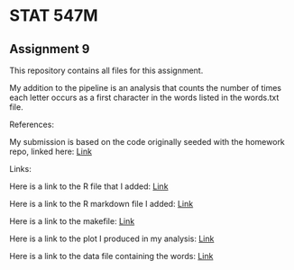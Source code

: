 # STAT 547M

## Assignment 9

This repository contains all files for this assignment. 

My addition to the pipeline is an analysis that counts the number of times each letter occurs as a first character in the words listed in the words.txt file. 

References:

My submission is based on the code originally seeded with the homework repo, linked here: [Link](https://github.com/STAT545-UBC/make-activity)

Links:

Here is a link to the R file that I added: [Link](https://github.com/STAT545-UBC-students/hw09-curtis77/blob/master/letterCount.r)

Here is a link to the R markdown file I added: [Link](https://github.com/STAT545-UBC-students/hw09-curtis77/blob/master/letterCount.rmd)

Here is a link to the makefile: [Link](https://github.com/STAT545-UBC-students/hw09-curtis77/blob/master/Makefile)

Here is a link to the plot I produced in my analysis: [Link](https://github.com/STAT545-UBC-students/hw09-curtis77/blob/master/letterCount.png)

Here is a link to the data file containing the words: [Link](https://github.com/STAT545-UBC-students/hw09-curtis77/blob/master/words.txt)


